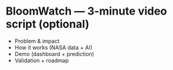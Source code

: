 # BloomWatch — 3-minute video script (optional)
- Problem & impact
- How it works (NASA data + AI)
- Demo (dashboard + prediction)
- Validation + roadmap
